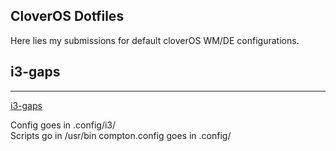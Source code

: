 CloverOS Dotfiles
-----------------------------
Here lies my submissions for default cloverOS WM/DE configurations.  

## i3-gaps
-----------------------------
[i3-gaps](https://github.com/TheNightmanCodeth/cloveros/tree/master/dots/i3.png)

Config goes in .config/i3/  
Scripts go in /usr/bin
compton.config goes in .config/
